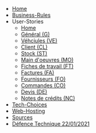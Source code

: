 <ul>
    <li><a href="/MMichotte/SLG_APP/wiki">Home</a></li>
    <li><a href="Business-Rules">Business-Rules</a></li>
    <li> User-Stories
        <ul>
            <li><a href="US_0_home">Home</a></li>
            <li><a href="US_1_general">Général (G)</a></li>
            <li><a href="US_2_vehicules">Véhciules (VE)</a></li>
            <li><a href="US_3_clients">Client (CL)</a></li>
            <li><a href="US_4_stock">Stock (ST)</a></li>
            <li><a href="US_5_main-oeuvres">Main d'oeuvres (MO)</a></li>
            <li><a href="US_6_fiches-travail">Fiches de travail (FT)</a></li>
            <li><a href="US_7_factures">Factures (FA)</a></li>
            <li><a href="US_8_fournisseur">Fournisseurs (FO)</a></li>
            <li><a href="US_9_commandes">Commandes (CO)</a></li>
            <li><a href="US_10_devis">Devis (DE)</a></li>
            <li><a href="US_11_note-credit">Notes de crédits (NC)</a></li>
        </ul>
    </li>
    <li><a href="Tech-Choices">Tech-Choices</a></li>
    <li><a href="Web-Hosting">Web-Hosting</a></li>
    <li><a href="Sources">Sources</a></li>
    <li><a href="Defence-Technique">Défence Technique 22/01/2021</a></li>
</ul>